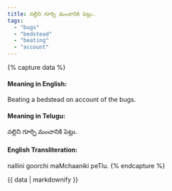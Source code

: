 ```yaml
---
title: నల్లిని గూర్చి మంచానికి పెట్లు.
tags:
  - "bugs"
  - "bedstead"
  - "beating"
  - "account"
---
```


{% capture data %}
#### Meaning in English:
Beating a bedstead on account of the bugs.

#### Meaning in Telugu:
నల్లిని గూర్చి మంచానికి పెట్లు.

#### English Transliteration:
nallini goorchi maMchaaniki peTlu.
{% endcapture %}

{{ data | markdownify }}

